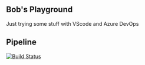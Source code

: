 ## Bob's Playground ##
Just trying some stuff with VScode and Azure DevOps

## Pipeline
[![Build Status](https://dev.azure.com/INGCDaaS/IngOne/_apis/build/status/P02546/P02546-Bob-Playground?branchName=test)](https://dev.azure.com/INGCDaaS/IngOne/_build/latest?definitionId=9754&branchName=test)
